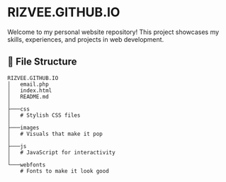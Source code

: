 # RIZVEE.GITHUB.IO

Welcome to my personal website repository! This project showcases my skills, experiences, and projects in web development.


## :file_folder: File Structure

```plaintext
RIZVEE.GITHUB.IO
│   email.php
│   index.html
│   README.md
│
├───css
│   # Stylish CSS files
│
├───images
│   # Visuals that make it pop
│
├───js
│   # JavaScript for interactivity
│
└───webfonts
    # Fonts to make it look good
